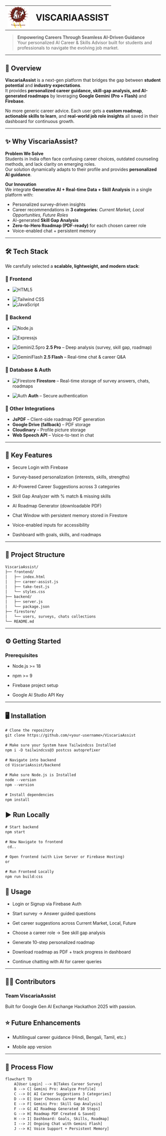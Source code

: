 
<table>
  <tr>
    <td>
      <img src=https://github.com/Nisha-Mallick/ViscaraiAssist/blob/main/Clogo_image.png
           alt="ViscariaAssist Logo" width="70" height="70"/>
    </td>
    <td style="padding-left: 15px; vertical-align: middle;">
      <h1 style="margin: 0;">VISCARIAASSIST</h1>
    </td>
  </tr>
</table>

> **Empowering Careers Through Seamless AI-Driven Guidance**  
Your personalized AI Career & Skills Advisor built for students and professionals to navigate the evolving job market.

---

## 🚀 Overview

**ViscariaAssist** is a next-gen platform that bridges the gap between **student potential** and **industry expectations**.  
It provides **personalized career guidance, skill-gap analysis, and AI-generated roadmaps** by leveraging **Google Gemini (Pro + Flash)** and **Firebase**.  

No more generic career advice. Each user gets a **custom roadmap**, **actionable skills to learn**, and **real-world job role insights** all saved in their dashboard for continuous growth.

---

## ✨ Why ViscariaAssist?

  **Problem We Solve**  
Students in India often face confusing career choices, outdated counseling methods, and lack clarity on emerging roles.  
Our solution dynamically adapts to their profile and provides **personalized AI guidance**.

  **Our Innovation**  
We integrate **Generative AI + Real-time Data + Skill Analysis** in a single platform with:  
- Personalized survey-driven insights  
- Career recommendations in **3 categories**: *Current Market, Local Opportunities, Future Roles*  
- AI-generated **Skill Gap Analysis**  
- **Zero-to-Hero Roadmap (PDF-ready)** for each chosen career role  
- Voice-enabled chat + persistent memory  

---

## 🛠️ Tech Stack

We carefully selected a **scalable, lightweight, and modern stack**:

### 🔹 Frontend
- <p><img src="https://img.shields.io/badge/HTML5-E34F26?logo=html5&logoColor=white" alt="HTML5"/>
-  <img src="https://img.shields.io/badge/Tailwind_CSS-06B6D4?logo=tailwind-css&logoColor=white" alt="Tailwind CSS"/>
-  <img src="https://img.shields.io/badge/JavaScript-F7DF1E?logo=javascript&logoColor=black" alt="JavaScript"/>
</p>

### 🔹 Backend
- <p> <img src="https://img.shields.io/badge/Node.js-43853D?logo=node.js&logoColor=white" alt="Node.js"/></p>
- <p> <img src="https://w7.pngwing.com/pngs/212/722/png-transparent-web-development-express-js-javascript-software-framework-laravel-world-wide-web-purple-blue-text.png" alt="Expressjs" Weigth="26" height="25"/></p>
- <p> <img src="https://upload.wikimedia.org/wikipedia/commons/thumb/8/8a/Google_Gemini_logo.svg/2560px-Google_Gemini_logo.svg.png" alt="Gemini2.5pro" Weigth="28" height="25"/>  <b>2.5 Pro</b> – Deep analysis (survey, skill gap, roadmap) </p> 
- <p> <img src="https://upload.wikimedia.org/wikipedia/commons/thumb/8/8a/Google_Gemini_logo.svg/2560px-Google_Gemini_logo.svg.png" alt="GeminiFlash" Weigth="28" height="25"/>  <b> 2.5 Flash</b> – Real-time chat & career Q&A  </p>

### 🔹 Database & Auth
- <p> <img src="https://firebase.google.com/static/downloads/brand-guidelines/SVG/logo-standard.svg" alt="Firestore" Weigth="26" height="25"/> <b> Firestore</b> – Real-time storage of survey answers, chats, roadmaps </p> 
- <p> <img src="https://firebase.google.com/static/downloads/brand-guidelines/SVG/logo-standard.svg" alt="Auth" Weigth="26" height="25"/> <b> Auth</b> – Secure authentication </p>   

### 🔹 Other Integrations
-  **JsPDF** – Client-side roadmap PDF generation  
-  **Google Drive (fallback)** – PDF storage  
-  **Cloudinary** – Profile picture storage  
-  **Web Speech API** – Voice-to-text in chat  

---

## 📸 Key Features

-  Secure Login with Firebase

-  Survey-based personalization (interests, skills, strengths)

-  AI-Powered Career Suggestions across 3 categories

-  Skill Gap Analyzer with % match & missing skills

-  AI Roadmap Generator (downloadable PDF)

-  Chat Window with persistent memory stored in Firestore

 -  Voice-enabled inputs for accessibility

-  Dashboard with goals, skills, and roadmaps

---


## 📂 Project Structure

```
ViscariaAssist/
├── frontend/
│   ├── index.html
│   ├── career-assist.js
│   ├── take-test.js
│   └── styles.css
├── backend/
│   ├── server.js
│   └── package.json
├── firestore/
│   └── users, surveys, chats collections
└── README.md
```

---
## ⚙️ Getting Started
### Prerequisites

- Node.js >= 18

- npm >= 9

- Firebase project setup

- Google AI Studio API Key

---

## 🖥️ Installation
```
# Clone the repository
git clone https://github.com/<your-username>/ViscariaAssist

# Make sure your System have Tailwindcss Installed
npm i -D tailwindcss@3 postcss autoprefixer

# Navigate into backend
cd ViscariaAssist/backend

# Make sure Node.js is Installed
node --version
npm --version

# Install dependencies
npm install
```
## ▶️ Run Locally
```
# Start backend
npm start

# Now Navigate to frontend
 cd..

# Open frontend (with Live Server or Firebase Hosting)
or

# Run Frontend Locally
npm run build:css
```
## 📖 Usage

- Login or Signup via Firebase Auth

- Start survey → Answer guided questions

- Get career suggestions across Current Market, Local, Future

- Choose a career role → See skill gap analysis

- Generate 10-step personalized roadmap

- Download roadmap as PDF + track progress in dashboard

- Continue chatting with AI for career queries

---

## 🧑‍💻 Contributors

### Team ViscariaAssist
Built for Google Gen AI Exchange Hackathon 2025 with passion.

## ⭐ Future Enhancements
- Multilingual career guidance (Hindi, Bengali, Tamil, etc.)

-  Mobile app version
  
---  
## 🔄 Process Flow

```mermaid
flowchart TD
    A[User Login] --> B[Takes Career Survey]
    B --> C[ Gemini Pro: Analyze Profile]
    C --> D[ AI Career Suggestions 3 Categories]
    D --> E[ User Chooses Career Role]
    E --> F[ Gemini Pro: Skill Gap Analysis]
    F --> G[ AI Roadmap Generated 10 Steps]
    G --> H[ Roadmap PDF Created & Saved]
    H --> I[ Dashboard: Goals, Skills, Roadmap]
    I --> J[ Ongoing Chat with Gemini Flash]
    J --> K[ Voice Support + Persistent Memory]
